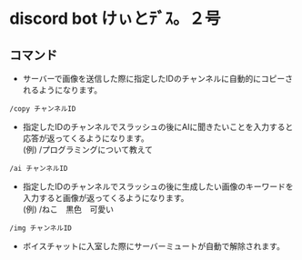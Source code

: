 # discord bot けぃとﾃﾞｽ。２号
## コマンド
- サーバーで画像を送信した際に指定したIDのチャンネルに自動的にコピーされるようになります。
```
/copy チャンネルID
```

- 指定したIDのチャンネルでスラッシュの後にAIに聞きたいことを入力すると応答が返ってくるようになります。  
(例) /プログラミングについて教えて
```
/ai チャンネルID
```

- 指定したIDのチャンネルでスラッシュの後に生成したい画像のキーワードを入力すると画像が返ってくるようになります。  
(例) /ねこ　黒色　可愛い
```
/img チャンネルID
```

- ボイスチャットに入室した際にサーバーミュートが自動で解除されます。
